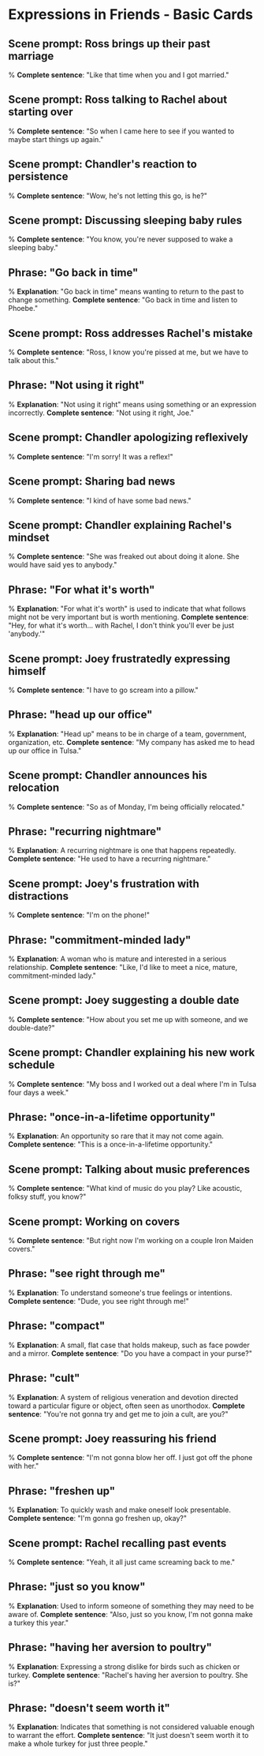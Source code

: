 # Expressions in Friends - Basic Cards

## Scene prompt: Ross brings up their past marriage

<!-- notecardId: 1730388351937 -->
%
**Complete sentence**: "Like that time when you and I got married."

## Scene prompt: Ross talking to Rachel about starting over

<!-- notecardId: 1730388351939 -->
%
**Complete sentence**: "So when I came here to see if you wanted to maybe start things up again."

## Scene prompt: Chandler's reaction to persistence

<!-- notecardId: 1730388351940 -->
%
**Complete sentence**: "Wow, he's not letting this go, is he?"

## Scene prompt: Discussing sleeping baby rules

<!-- notecardId: 1730388351941 -->
%
**Complete sentence**: "You know, you're never supposed to wake a sleeping baby."

## Phrase: "Go back in time"

<!-- notecardId: 1730388351943 -->
%
**Explanation**: "Go back in time" means wanting to return to the past to change something.
**Complete sentence**: "Go back in time and listen to Phoebe."

## Scene prompt: Ross addresses Rachel's mistake

<!-- notecardId: 1730388351944 -->
%
**Complete sentence**: "Ross, I know you're pissed at me, but we have to talk about this."

## Phrase: "Not using it right"

<!-- notecardId: 1730388351945 -->
%
**Explanation**: "Not using it right" means using something or an expression incorrectly.
**Complete sentence**: "Not using it right, Joe."

## Scene prompt: Chandler apologizing reflexively

<!-- notecardId: 1730388351946 -->
%
**Complete sentence**: "I'm sorry! It was a reflex!"

## Scene prompt: Sharing bad news

<!-- notecardId: 1730388351947 -->
%
**Complete sentence**: "I kind of have some bad news."

## Scene prompt: Chandler explaining Rachel's mindset

<!-- notecardId: 1730388351949 -->
%
**Complete sentence**: "She was freaked out about doing it alone. She would have said yes to anybody."

## Phrase: "For what it's worth"

<!-- notecardId: 1730388351950 -->
%
**Explanation**: "For what it's worth" is used to indicate that what follows might not be very important but is worth mentioning.
**Complete sentence**: "Hey, for what it's worth... with Rachel, I don't think you'll ever be just 'anybody.'"

## Scene prompt: Joey frustratedly expressing himself

<!-- notecardId: 1730388351951 -->
%
**Complete sentence**: "I have to go scream into a pillow."

## Phrase: "head up our office"

<!-- notecardId: 1730429426590 -->
%
**Explanation**: "Head up" means to be in charge of a team, government, organization, etc.
**Complete sentence**: "My company has asked me to head up our office in Tulsa."

## Scene prompt: Chandler announces his relocation

<!-- notecardId: 1730429426592 -->
%
**Complete sentence**: "So as of Monday, I'm being officially relocated."

## Phrase: "recurring nightmare"

<!-- notecardId: 1730429426593 -->
%
**Explanation**: A recurring nightmare is one that happens repeatedly.
**Complete sentence**: "He used to have a recurring nightmare."

## Scene prompt: Joey's frustration with distractions

<!-- notecardId: 1730429426594 -->
%
**Complete sentence**: "I'm on the phone!"

## Phrase: "commitment-minded lady"

<!-- notecardId: 1730429426596 -->
%
**Explanation**: A woman who is mature and interested in a serious relationship.
**Complete sentence**: "Like, I'd like to meet a nice, mature, commitment-minded lady."

## Scene prompt: Joey suggesting a double date

<!-- notecardId: 1730429426597 -->
%
**Complete sentence**: "How about you set me up with someone, and we double-date?"

## Scene prompt: Chandler explaining his new work schedule

<!-- notecardId: 1730429426599 -->
%
**Complete sentence**: "My boss and I worked out a deal where I'm in Tulsa four days a week."

## Phrase: "once-in-a-lifetime opportunity"

<!-- notecardId: 1730429426600 -->
%
**Explanation**: An opportunity so rare that it may not come again.
**Complete sentence**: "This is a once-in-a-lifetime opportunity."

## Scene prompt: Talking about music preferences

<!-- notecardId: 1730429426601 -->
%
**Complete sentence**: "What kind of music do you play? Like acoustic, folksy stuff, you know?"

## Scene prompt: Working on covers

<!-- notecardId: 1730429426603 -->
%
**Complete sentence**: "But right now I'm working on a couple Iron Maiden covers."

## Phrase: "see right through me"

<!-- notecardId: 1730429426604 -->
%
**Explanation**: To understand someone's true feelings or intentions.
**Complete sentence**: "Dude, you see right through me!"

## Phrase: "compact"

<!-- notecardId: 1730429866384 -->
%
**Explanation**: A small, flat case that holds makeup, such as face powder and a mirror.
**Complete sentence**: "Do you have a compact in your purse?"

## Phrase: "cult"

<!-- notecardId: 1730429866385 -->
%
**Explanation**: A system of religious veneration and devotion directed toward a particular figure or object, often seen as unorthodox.
**Complete sentence**: "You're not gonna try and get me to join a cult, are you?"

## Scene prompt: Joey reassuring his friend

<!-- notecardId: 1730429866387 -->
%
**Complete sentence**: "I'm not gonna blow her off. I just got off the phone with her."

## Phrase: "freshen up"

<!-- notecardId: 1730429866388 -->
%
**Explanation**: To quickly wash and make oneself look presentable.
**Complete sentence**: "I'm gonna go freshen up, okay?"

## Scene prompt: Rachel recalling past events

<!-- notecardId: 1730429866390 -->
%
**Complete sentence**: "Yeah, it all just came screaming back to me."

## Phrase: "just so you know"

<!-- notecardId: 1730429866391 -->
%
**Explanation**: Used to inform someone of something they may need to be aware of.
**Complete sentence**: "Also, just so you know, I'm not gonna make a turkey this year."

## Phrase: "having her aversion to poultry"

<!-- notecardId: 1730429866393 -->
%
**Explanation**: Expressing a strong dislike for birds such as chicken or turkey.
**Complete sentence**: "Rachel's having her aversion to poultry. She is?"

## Phrase: "doesn't seem worth it"

<!-- notecardId: 1730429866394 -->
%
**Explanation**: Indicates that something is not considered valuable enough to warrant the effort.
**Complete sentence**: "It just doesn't seem worth it to make a whole turkey for just three people."
